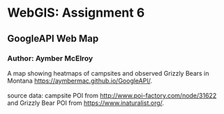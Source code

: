 # WebGIS: Assignment 6
## GoogleAPI Web Map
### Author: Aymber McElroy

A map showing heatmaps of campsites and observed Grizzly Bears in Montana <https://aymbermac.github.io/GoogleAPI/>.
<br><br>source data: campsite POI from <http://www.poi-factory.com/node/31622> and Grizzly Bear POI from <https://www.inaturalist.org/>.